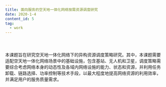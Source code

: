 ```yaml
---
title: 面向服务的空天地一体化网络按需资源调度研究
date: 2020-1-4
content_id: 5
tag:
  - work
---
```


<div style="padding-top:1vh;">本课题旨在研究空天地一体化网络下的异构资源调度策略研究。其中，本课题需要适配空天地一体化网络场景中的基础设施，包含基站、无人机和卫星，调度策略需要综合考虑网络本身的动态性及各域内网络设施的能力、状态和资源，并利用任务卸载、链路选择、功率控制等技术手段，以最大程度地提高网络资源的利用效率，并满足用户的服务质量需求。</div>

<!--more-->